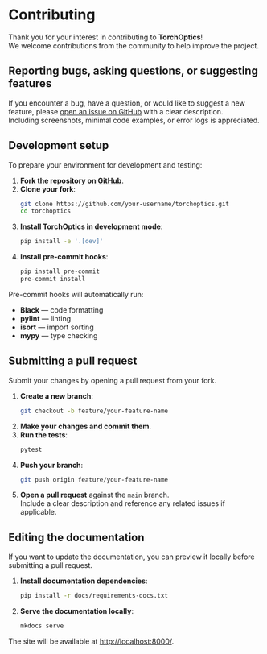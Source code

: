 # Contributing

Thank you for your interest in contributing to **TorchOptics**!  
We welcome contributions from the community to help improve the project.

## Reporting bugs, asking questions, or suggesting features

If you encounter a bug, have a question, or would like to suggest a new feature, please [open an issue on GitHub](https://github.com/MatthewFilipovich/torchoptics/issues) with a clear description.  
Including screenshots, minimal code examples, or error logs is appreciated.

## Development setup

To prepare your environment for development and testing:

1. **Fork the repository on [GitHub](https://github.com/MatthewFilipovich/torchoptics/fork)**.
2. **Clone your fork**:
   ```bash
   git clone https://github.com/your-username/torchoptics.git
   cd torchoptics
   ```
3. **Install TorchOptics in development mode**:
   ```bash
   pip install -e '.[dev]'
   ```
4. **Install pre-commit hooks**:
   ```bash
   pip install pre-commit
   pre-commit install
   ```

Pre-commit hooks will automatically run:

- **Black** — code formatting
- **pylint** — linting
- **isort** — import sorting
- **mypy** — type checking

## Submitting a pull request

Submit your changes by opening a pull request from your fork.

1. **Create a new branch**:
   ```bash
   git checkout -b feature/your-feature-name
   ```
2. **Make your changes and commit them**.
3. **Run the tests**:
   ```bash
   pytest
   ```
4. **Push your branch**:
   ```bash
   git push origin feature/your-feature-name
   ```
5. **Open a pull request** against the `main` branch.  
   Include a clear description and reference any related issues if applicable.

## Editing the documentation

If you want to update the documentation, you can preview it locally before submitting a pull request.

1. **Install documentation dependencies**:
   ```bash
   pip install -r docs/requirements-docs.txt
   ```
2. **Serve the documentation locally**:
   ```bash
   mkdocs serve
   ```

The site will be available at [http://localhost:8000/](http://localhost:8000/).
